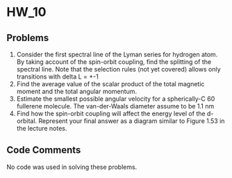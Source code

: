 # HW_10

## Problems

1.  Consider the first spectral line of the Lyman series for hydrogen atom.  By taking account of the spin-orbit coupling,  find the splitting of the spectral line.  Note that the selection rules (not yet covered) allows only transitions with delta L = +-1
2. Find the average value of the scalar product of the total magnetic moment and the total angular momentum.
3. Estimate  the  smallest  possible  angular  velocity  for  a  spherically-C 60 fullerene molecule.  The van-der-Waals diameter assume to be 1.1 nm
4.  Find  how  the  spin-orbit  coupling  will  affect  the  energy  level  of  the d-orbital.  Represent your final answer as a diagram similar to Figure 1.53 in the lecture notes.


## Code Comments

No code was used in solving these problems.
